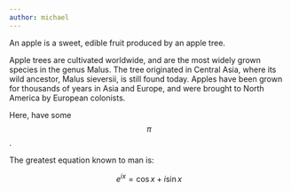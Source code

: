 ```yaml
---
author: michael
---
```


An apple is a sweet, edible fruit produced by an apple tree.

Apple trees are cultivated worldwide, and are the most widely grown
species in the genus Malus. The tree originated in Central Asia, where
its wild ancestor, Malus sieversii, is still found today. Apples have
been grown for thousands of years in Asia and Europe, and were brought
to North America by European colonists.

Here, have some $$\pi$$.

The greatest equation known to man is: 

$$e^{ix} = \cos{x} + i\sin{x}$$